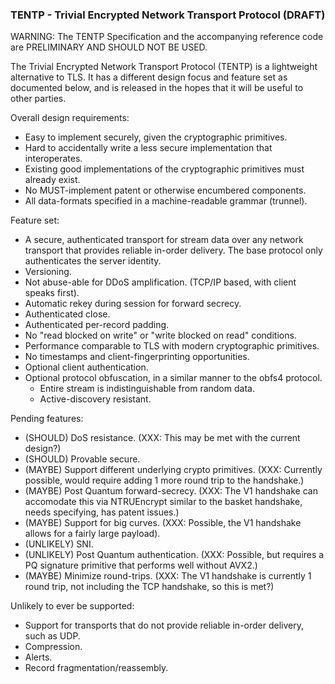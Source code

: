 ### TENTP - Trivial Encrypted Network Transport Protocol (DRAFT)

WARNING: The TENTP Specification and the accompanying reference code are
PRELIMINARY AND SHOULD NOT BE USED.

The Trivial Encrypted Network Transport Protocol (TENTP) is a lightweight
alternative to TLS.  It has a different design focus and feature set as
documented below, and is released in the hopes that it will be useful to other
parties.

Overall design requirements:
 * Easy to implement securely, given the cryptographic primitives.
 * Hard to accidentally write a less secure implementation that interoperates.
 * Existing good implementations of the cryptographic primitives must already
   exist.
 * No MUST-implement patent or otherwise encumbered components.
 * All data-formats specified in a machine-readable grammar (trunnel).

Feature set:
 * A secure, authenticated transport for stream data over any network transport
   that provides reliable in-order delivery.  The base protocol only
   authenticates the server identity.
 * Versioning.
 * Not abuse-able for DDoS amplification.  (TCP/IP based, with client speaks
   first).
 * Automatic rekey during session for forward secrecy.
 * Authenticated close.
 * Authenticated per-record padding.
 * No "read blocked on write" or "write blocked on read" conditions.
 * Performance comparable to TLS with modern cryptographic primitives.
 * No timestamps and client-fingerprinting opportunities.
 * Optional client authentication.
 * Optional protocol obfuscation, in a similar manner to the obfs4 protocol.
   * Entire stream is indistinguishable from random data.
   * Active-discovery resistant.

Pending features:
 * (SHOULD) DoS resistance. (XXX: This may be met with the current design?)
 * (SHOULD) Provable secure.
 * (MAYBE) Support different underlying crypto primitives.  (XXX: Currently
    possible, would require adding 1 more round trip to the handshake.)
 * (MAYBE) Post Quantum forward-secrecy. (XXX: The V1 handshake can accomodate
   this via NTRUEncrypt similar to the basket handshake, needs specifying,
   has patent issues.)
 * (MAYBE) Support for big curves. (XXX: Possible, the V1 handshake allows for
   a fairly large payload).
 * (UNLIKELY) SNI.
 * (UNLIKELY) Post Quantum authentication. (XXX: Possible, but requires a PQ
   signature primitive that performs well without AVX2.)
 * (MAYBE) Minimize round-trips. (XXX: The V1 handshake is currently 1 round
   trip, not including the TCP handshake, so this is met?)

Unlikely to ever be supported:
 * Support for transports that do not provide reliable in-order delivery, such
   as UDP.
 * Compression.
 * Alerts.
 * Record fragmentation/reassembly.
